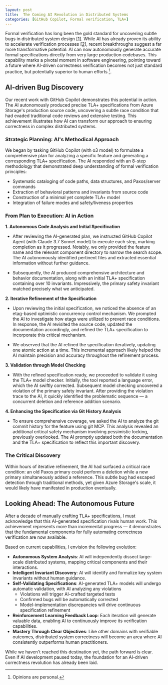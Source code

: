 ```yaml
---
layout: post
title:  The Coming AI Revolution in Distributed Systems
categories: [GitHub Copilot, Formal verification, TLA+]
---
```


Formal verification has long been the gold standard for uncovering subtle bugs in distributed system design [[1]]. While AI has already proven its ability to accelerate verification processes [[2]], recent breakthroughs suggest a far more transformative potential: AI can now autonomously generate accurate formal specifications directly from very large production codebases. This capability marks a pivotal moment in software engineering, pointing toward a future where AI-driven correctness verification becomes not just standard practice, but potentially superior to human efforts [^disclaimer].

## AI-driven Bug Discovery

Our recent work with GitHub Copilot demonstrates this potential in action. The AI autonomously produced precise TLA+ specifications from Azure Storage's production source code, uncovering a subtle race condition that had evaded traditional code reviews and extensive testing. This achievement illustrates how AI can transform our approach to ensuring correctness in complex distributed systems.

### Strategic Planning: AI's Methodical Approach

We began by tasking GitHub Copilot (with o3 model) to formulate a comprehensive plan for analyzing a specific feature and generating a corresponding TLA+ specification. The AI responded with an 8-step methodology that demonstrated deep understanding of formal verification principles:

* Systematic cataloging of code paths, data structures, and Paxos/server commands
* Extraction of behavioral patterns and invariants from source code
* Construction of a minimal yet complete TLA+ model
* Integration of failure modes and safety/liveness properties

### From Plan to Execution: AI in Action

**1. Autonomous Code Analysis and Initial Specification**

  - After reviewing the AI-generated plan, we instructed GitHub Copilot Agent (with Claude 3.7 Sonnet model) to execute each step, marking completion as it progressed. Notably, we only provided the feature name and the relevant component directory to narrow the search scope. The AI autonomously identified pertinent files and extracted essential information without further guidance.
  
  - Subsequently, the AI produced comprehensive architecture and behavior documentation, along with an initial TLA+ specification containing over 10 invariants. Impressively, the primary safety invariant matched precisely what we anticipated.

**2. Iterative Refinement of the Specification**

  - Upon reviewing the initial specification, we noticed the absence of an etag-based optimistic concurrency control mechanism. We prompted the AI to investigate how etags were utilized to prevent race conditions. In response, the AI revisited the source code, updated the documentation accordingly, and refined the TLA+ specification to incorporate this critical mechanism.

  - We observed that the AI refined the specification iteratively, updating one atomic action at a time. This incremental approach likely helped the AI maintain precision and accuracy throughout the refinement process.

**3. Validation through Model Checking**

  - With the refined specification ready, we proceeded to validate it using the TLA+ model checker. Initially, the tool reported a language error, which the AI swiftly corrected. Subsequent model checking uncovered a violation of the primary safety invariant. After providing the violation trace to the AI, it quickly identified the problematic sequence — a concurrent deletion and reference addition scenario.

**4. Enhancing the Specification via Git History Analysis**

  - To ensure comprehensive coverage, we asked the AI to analyze the git commit history for the feature using git MCP. This analysis revealed an additional critical safety mechanism involving pessimistic locking, previously overlooked. The AI promptly updated both the documentation and the TLA+ specification to reflect this important discovery.

### The Critical Discovery

Within hours of iterative refinement, the AI had surfaced a critical race condition: an old Paxos primary could perform a deletion while a new primary simultaneously added a reference. This subtle bug had escaped detection through traditional methods, yet given Azure Storage's scale, it would likely have manifested in production eventually.

## Looking Ahead: The Autonomous Future

After a decade of manually crafting TLA+ specifications, I must acknowledge that this AI-generated specification rivals human work. This achievement represents more than incremental progress — it demonstrates that the fundamental components for fully automating correctness verification are now available.

Based on current capabilities, I envision the following evolution:

* **Autonomous System Analysis**: AI will independently dissect large-scale distributed systems, mapping critical components and their interactions.
* **Intelligent Invariant Discovery**: AI will identify and formalize key system invariants without human guidance.
* **Self-Validating Specifications**: AI-generated TLA+ models will undergo automatic validation, with AI analyzing any violations
  * Violations will trigger AI-crafted targeted tests
  * Confirmed bugs will be automatically corrected
  * Model-implementation discrepancies will drive continuous specification refinement
* **Reinforcement Learning Feedback Loop**: Each iteration will generate valuable data, enabling AI to continuously improve its verification capabilities.
* **Mastery Through Clear Objectives**: Like other domains with verifiable outcomes, distributed system correctness will become an area where AI consistently outperforms human practitioners.

While we haven't reached this destination yet, the path forward is clear. Even if AI development paused today, the foundation for an AI-driven correctness revolution has already been laid.

[1]: https://lamport.azurewebsites.net/tla/industrial-use.html

[2]: https://zfhuang99.github.io/tla+/pluscal/chatgpt/2023/09/24/TLA-made-simple-with-chatgpt.html

[^disclaimer]: Opinions are personal.